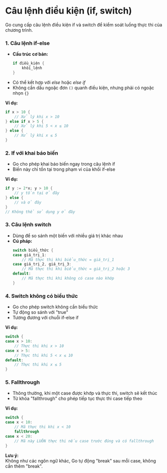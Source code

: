 # Câu lệnh điều kiện (if, switch)

Go cung cấp câu lệnh điều kiện if và switch để kiểm soát luồng thực thi của chương trình.

### 1. Câu lệnh if-else

- **Cấu trúc cơ bản:**
  ```go
  if điều_kiện {
      khối_lệnh
  }
  ```
- Có thể kết hợp với *else* hoặc *else if*
- Không cần dấu ngoặc đơn `()` quanh điều kiện, nhưng phải có ngoặc nhọn `{}`

**Ví dụ:**
```go
if x > 10 {
    // Xử lý khi x > 10
} else if x > 5 {
    // Xử lý khi 5 < x ≤ 10
} else {
    // Xử lý khi x ≤ 5
}
```

### 2. If với khai báo biến
- Go cho phép khai báo biến ngay trong câu lệnh if
- Biến này chỉ tồn tại trong phạm vi của khối if-else

**Ví dụ:**
```go
if y := 2*x; y > 10 {
    // y tồn tại ở đây
} else {
    // và ở đây
}
// Không thể sử dụng y ở đây
```

### 3. Câu lệnh switch

- Dùng để so sánh một biến với nhiều giá trị khác nhau
- **Cú pháp:**
  ```go
  switch biểu_thức {
  case giá_trị_1:
      // Mã thực thi khi biểu_thức = giá_trị_1
  case giá_trị_2, giá_trị_3:
      // Mã thực thi khi biểu_thức = giá_trị_2 hoặc 3
  default:
      // Mã thực thi khi không có case nào khớp
  }
  ```

### 4. Switch không có biểu thức

- Go cho phép switch không cần biểu thức
- Tự động so sánh với "true"
- Tương đương với chuỗi if-else if

**Ví dụ:**
```go
switch {
case x > 10:
    // Thực thi khi x > 10
case x > 5:
    // Thực thi khi 5 < x ≤ 10
default:
    // Thực thi khi x ≤ 5
}
```

### 5. Fallthrough

- Thông thường, khi một case được khớp và thực thi, switch sẽ kết thúc
- Từ khóa "fallthrough" cho phép tiếp tục thực thi case tiếp theo

**Ví dụ:**
```go
switch {
case x < 10:
    // Mã thực thi khi x < 10
    fallthrough
case x < 20:
    // Mã này LUÔN thực thi nếu case trước đúng và có fallthrough
}
```

**Lưu ý:**  
Không như các ngôn ngữ khác, Go tự động "break" sau mỗi case, không cần thêm "break".
